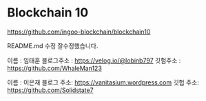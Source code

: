 # Blockchain 10

https://github.com/ingoo-blockchain/blockchain10

README.md 수정
잘수정했습니다.


이름 : 임태훈
블로그주소 : https://velog.io/@lobinb797
깃험주소 : https://github.com/WhaleMan123

이름 : 이은재
블로그 주소: https://vanitasium.wordpress.com
깃헙 주소: https://github.com/Solidstate7

